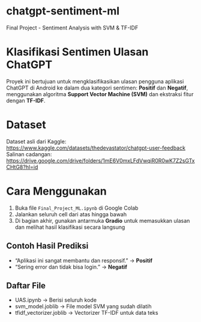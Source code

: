 # chatgpt-sentiment-ml
Final Project - Sentiment Analysis with SVM &amp; TF-IDF

# Klasifikasi Sentimen Ulasan ChatGPT
Proyek ini bertujuan untuk mengklasifikasikan ulasan pengguna aplikasi ChatGPT di Android ke dalam dua
kategori sentimen: **Positif** dan **Negatif**, menggunakan algoritma **Support Vector Machine (SVM)** dan
ekstraksi fitur dengan **TF-IDF**.

# Dataset
Dataset asli dari Kaggle: https://www.kaggle.com/datasets/thedevastator/chatgpt-user-feedback
Salinan cadangan: https://drive.google.com/drive/folders/1mE6V0mxLFdVwqiR0R0wK7Z2sGTxCHtG8?hl=id 

# Cara Menggunakan
1. Buka file `Final_Project_ML.ipynb` di Google Colab
2. Jalankan seluruh cell dari atas hingga bawah
3. Di bagian akhir, gunakan antarmuka **Gradio** untuk memasukkan
   ulasan dan melihat hasil klasifikasi secara langsung

##  Contoh Hasil Prediksi
- “Aplikasi ini sangat membantu dan responsif.” → **Positif**  
- “Sering error dan tidak bisa login.” → **Negatif** 

## Daftar File
- UAS.ipynb → Berisi seluruh kode
- svm_model.joblib → File model SVM yang sudah dilatih
- tfidf_vectorizer.joblib → Vectorizer TF-IDF untuk data teks
